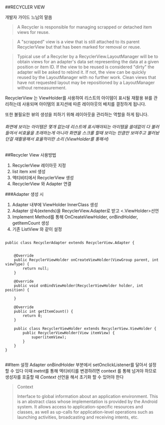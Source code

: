 ##RECYCLER VIEW

개발자 가이드 느님의 말씀

>A Recycler is responsible for managing scrapped or detached item views for reuse.

>A "scrapped" view is a view that is still attached to its parent RecyclerView but that has been marked for removal or reuse.

>Typical use of a Recycler by a RecyclerView.LayoutManager will be to obtain views for an adapter's data set representing the data at a given position or item ID. If the view to be reused is considered "dirty" the adapter will be asked to rebind it. If not, the view can be quickly reused by the LayoutManager with no further work. Clean views that have not requested layout may be repositioned by a LayoutManager without remeasurement.

RecyclerView 는 ViewHolder를 사용하여 리스트의 아이템이 표시될 재활용 뷰를 관리하는데 사용되며 아이템의 포지션에 따른 레이아웃의 배치를 결정하게 됩니다. 

또한 불필요한 뷰의 생성을 피하기 위해 레이아웃을 관리하는 역할을 하게 됩니다.
###### 화면에 보이는 아이템은 몇개 없는데 리스트에 표시해야되는 아이템을 쓸데없이 다 불러들여서 비효율을 초래하는게 아니라 화면을 스크롤 할때 보이는 만큼만 보여주고 불러놨던걸 재활용해서 효율적이란 소리 (ViewHolder를 통해서)

##Recycler View 사용방법
1. RecyclerView 레이아웃 지정
2. list item xml 생성
3. 액티비티에서 RecyclerView 생성
4. RecyclerView 와 Adapter 연결

###Adapter 생성 시

1. Adapter 내부에 ViewHolder InnerClass 생성
2. Adapter 상속(extends)을 RecyclerView.Adapter로 받고 <.ViewHolder>선언
3. Implement Method를 통해  OnCreateViewHolder, onBindHolder, getItemCount 생성
4. 기존 ListView 와 같이 설정

<pre>
<code>
public class RecyclerAdapter extends RecyclerView.Adapter<RecyclerAdapter.RecyclerViewHolder> {


    @Override
    public RecyclerViewHolder onCreateViewHolder(ViewGroup parent, int viewType) {
        return null;
    }

    @Override
    public void onBindViewHolder(RecyclerViewHolder holder, int position) {

    }

    @Override
    public int getItemCount() {
        return 0;
    }

    public class RecyclerViewHolder extends RecyclerView.ViewHolder {
        public RecyclerViewHolder(View itemView) {
            super(itemView);
        }
    }
}
</code>
</pre>

##Item 설정
Adapter onBindHolder 부분에서 setOnclickListener를 달아서 설정 할 수 있다
이때 inetnt를 통해 액티비티를 변경하려면 context 를 통해 넘겨야 하므로 생성자를 호출할 때
*Context* 선언을 해서 초기화 할 수 있어야 한다

>Context
>
>Interface to global information about an application environment. This is an abstract class whose implementation is provided by the Android system. It allows access to application-specific resources and classes, as well as up-calls for application-level operations such as launching activities, broadcasting and receiving intents, etc. 
>
